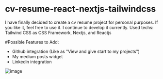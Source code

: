 # cv-resume-react-nextjs-tailwindcss
I have finally decided to create a cv resume project for personal purposes. If you like it, feel free to use it. I continue to develop it currently. Used techs: Tailwind CSS as CSS Framework,  Nextjs, and Reactjs 

#Possible Features to Add:
- Github integration (Like as "View and give start to my projects")
- My medium posts widget
- Linkedin integration

![image](https://user-images.githubusercontent.com/6642361/68375203-79795a00-0157-11ea-9ccf-b7778f8f0c53.png)
